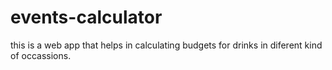 # events-calculator
this is a web app that helps in calculating budgets for drinks in diferent kind of occassions.
